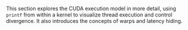 This section explores the CUDA execution model in more detail, using `printf` from within a kernel to visualize thread execution and control divergence. It also introduces the concepts of warps and latency hiding.